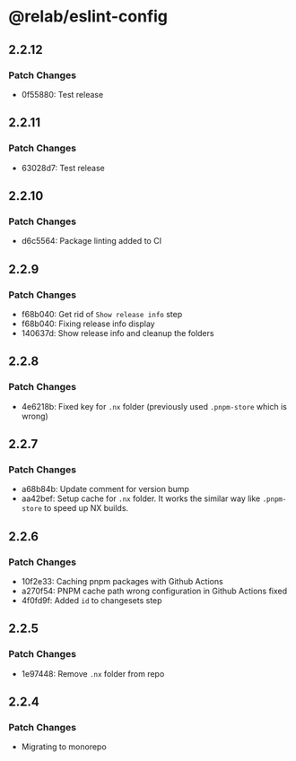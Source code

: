 # @relab/eslint-config

## 2.2.12

### Patch Changes

- 0f55880: Test release

## 2.2.11

### Patch Changes

- 63028d7: Test release

## 2.2.10

### Patch Changes

- d6c5564: Package linting added to CI

## 2.2.9

### Patch Changes

- f68b040: Get rid of `Show release info` step
- f68b040: Fixing release info display
- 140637d: Show release info and cleanup the folders

## 2.2.8

### Patch Changes

- 4e6218b: Fixed key for `.nx` folder (previously used `.pnpm-store` which is wrong)

## 2.2.7

### Patch Changes

- a68b84b: Update comment for version bump
- aa42bef: Setup cache for `.nx` folder.
  It works the similar way like `.pnpm-store` to speed up NX builds.

## 2.2.6

### Patch Changes

- 10f2e33: Caching pnpm packages with Github Actions
- a270f54: PNPM cache path wrong configuration in Github Actions fixed
- 4f0fd9f: Added `id` to changesets step

## 2.2.5

### Patch Changes

- 1e97448: Remove `.nx` folder from repo

## 2.2.4

### Patch Changes

- Migrating to monorepo
